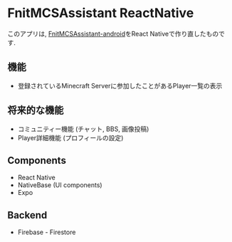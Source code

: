 # FnitMCSAssistant ReactNative
このアプリは, [FnitMCSAssistant-android](https://github.com/Fnit-Crafters/FnitMCSAssistant-android)をReact Nativeで作り直したものです. 

## 機能
* 登録されているMinecraft Serverに参加したことがあるPlayer一覧の表示

## 将来的な機能
* コミュニティー機能 (チャット, BBS, 画像投稿)
* Player詳細機能 (プロフィールの設定)

## Components
* React Native
* NativeBase (UI components)
* Expo

## Backend
* Firebase - Firestore
